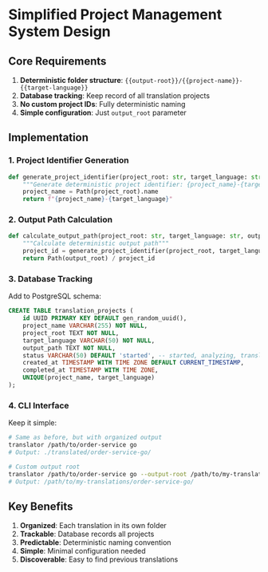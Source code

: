 # Simplified Project Management System Design

## Core Requirements

1. **Deterministic folder structure**: `{{output-root}}/{{project-name}}-{{target-language}}`
2. **Database tracking**: Keep record of all translation projects
3. **No custom project IDs**: Fully deterministic naming
4. **Simple configuration**: Just `output_root` parameter

## Implementation

### 1. Project Identifier Generation

```python
def generate_project_identifier(project_root: str, target_language: str) -> str:
    """Generate deterministic project identifier: {project_name}-{target_language}"""
    project_name = Path(project_root).name
    return f"{project_name}-{target_language}"
```

### 2. Output Path Calculation

```python
def calculate_output_path(project_root: str, target_language: str, output_root: str = "./translated") -> Path:
    """Calculate deterministic output path"""
    project_id = generate_project_identifier(project_root, target_language)
    return Path(output_root) / project_id
```

### 3. Database Tracking

Add to PostgreSQL schema:
```sql
CREATE TABLE translation_projects (
    id UUID PRIMARY KEY DEFAULT gen_random_uuid(),
    project_name VARCHAR(255) NOT NULL,
    project_root TEXT NOT NULL,
    target_language VARCHAR(50) NOT NULL,
    output_path TEXT NOT NULL,
    status VARCHAR(50) DEFAULT 'started', -- started, analyzing, translating, completed, failed
    created_at TIMESTAMP WITH TIME ZONE DEFAULT CURRENT_TIMESTAMP,
    completed_at TIMESTAMP WITH TIME ZONE,
    UNIQUE(project_name, target_language)
);
```

### 4. CLI Interface

Keep it simple:
```bash
# Same as before, but with organized output
translator /path/to/order-service go
# Output: ./translated/order-service-go/

# Custom output root
translator /path/to/order-service go --output-root /path/to/my-translations  
# Output: /path/to/my-translations/order-service-go/
```

## Key Benefits

1. **Organized**: Each translation in its own folder
2. **Trackable**: Database records all projects
3. **Predictable**: Deterministic naming convention
4. **Simple**: Minimal configuration needed
5. **Discoverable**: Easy to find previous translations